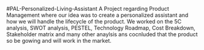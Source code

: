 #PAL-Personalized-Living-Assistant
A Project regarding Product Management where our idea was to create a personalized assistant and how we will handle the lifecycle of the product. We worked on the 5C analysis, SWOT analysis, PESTEL, Technology Roadmap, Cost Breakdown, Stakeholder matrix and many other anaylsis ans cocnluded that the product so be gowing and will work in the market.
